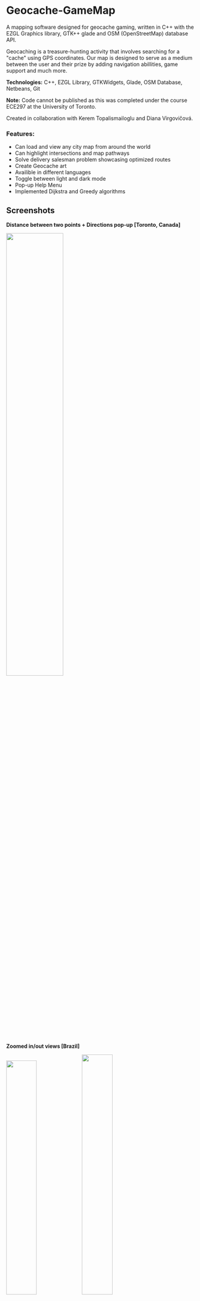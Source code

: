 # Geocache-GameMap

A mapping software designed for geocache gaming, written in C++ with the EZGL Graphics library, GTK++ glade and OSM (OpenStreetMap) database API.

Geocaching is a treasure-hunting activity that involves searching for a "cache" using GPS coordinates. Our map is designed to serve as a medium between the user and their prize by adding navigation abillities, game support and much more.

**Technologies:** C++, EZGL Library, GTKWidgets, Glade, OSM Database, Netbeans, Git

**Note:** Code cannot be published as this was completed under the course ECE297 at the University of Toronto.

Created in collaboration with Kerem Topalismailoglu and Diana Virgovičová.

### Features:
- Can load and view any city map from around the world
- Can highlight intersections and map pathways
- Solve delivery salesman problem showcasing optimized routes
- Create Geocache art
- Availible in different languages
- Toggle between light and dark mode
- Pop-up Help Menu
- Implemented Dijkstra and Greedy algorithms

## Screenshots
**Distance between two points + Directions pop-up [Toronto, Canada]**

<img src="https://user-images.githubusercontent.com/53130340/169710274-1ada8b99-f665-47ff-b2cb-8582aa0ffb98.PNG" width=55% height=55%>

**Zoomed in/out views [Brazil]**

<img src="https://user-images.githubusercontent.com/53130340/169710405-701450ea-df2c-4e8c-8d66-83c1d782abfc.PNG" width=40% height=40%><img src="https://user-images.githubusercontent.com/53130340/169710399-615c3160-0770-4848-a2b7-4536a13a4c84.PNG" width=40.5% height=40.5%>


**Light and Dark Mode [Toronto, Canada]**

<img src="https://user-images.githubusercontent.com/53130340/169710540-3aea86a1-3c97-49c0-9891-e451798bd994.PNG" width=45% height=45%><img src="https://user-images.githubusercontent.com/53130340/169710544-bcaca030-fd9a-492a-9ecf-34a8f67ef9a0.PNG" width=45% height=45%>

